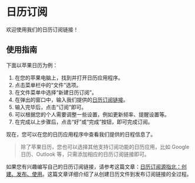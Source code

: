 # 日历订阅

欢迎使用我们的日历订阅链接！

## 使用指南

下面以苹果日历为例：

1. 在您的苹果电脑上，找到并打开日历应用程序。
2. 点击菜单栏中的“文件”选项。
3. 在文件菜单中选择“新建日历订阅”。
4. 在弹出的窗口中，输入我们提供的[日历订阅链接][1]。
5. 输入完毕后，点击“订阅”即可。
6. 可以根据您的个人需要调整一些设置，例如更新频率、提醒设置等。
7. 在完成以上步骤后，点击“好”或“完成”按钮，即可完成订阅。

现在，您可以在您的日历应用程序中查看我们提供的日程信息了。

> 除了苹果日历，您也可以选择其他支持订阅功能的日历应用，比如 Google 日历、Outlook 等，只需添加相应的日历订阅链接即可。

如果您有兴趣编写自己的日历订阅链接，请参考这篇文章：[日历订阅源指北：创建、发布、使用][2]。这篇文章详细介绍了从创建日历文件到发布订阅链接的全过程。

[1]: https://raw.githubusercontent.com/onnttf/calendar/main/oil_price_adjustment.ics
[2]: https://github.com/onnttf/blog/blob/main/2024/4/62_D_kwDOLJ1j984AYxXw.md

